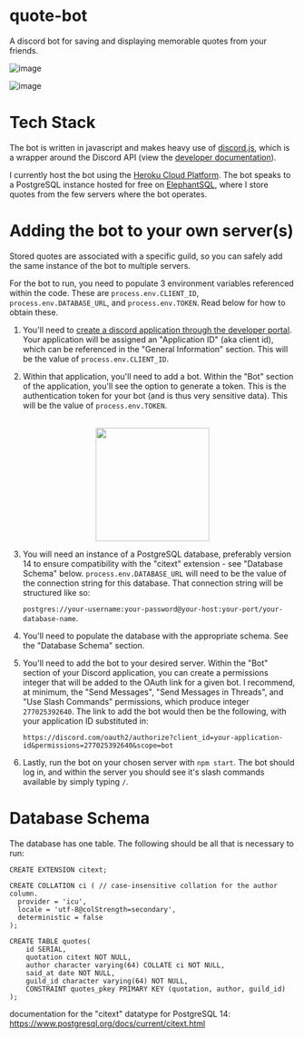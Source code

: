# quote-bot
A discord bot for saving and displaying memorable quotes from your friends.

![image](https://user-images.githubusercontent.com/24642328/179651423-3e55ca4c-92ec-4564-929e-0b154670aa83.png)

![image](https://user-images.githubusercontent.com/24642328/226762755-afa785d5-e741-426b-b73f-1a958c757c39.png)

# Tech Stack

The bot is written in javascript and makes heavy use of [discord.js](https://discord.js.org/#/), which is a wrapper around the Discord API (view the [developer documentation](https://discord.com/developers/docs/intro)).

I currently host the bot using the [Heroku Cloud Platform](https://heroku.com). The bot speaks to a PostgreSQL instance hosted for free on [ElephantSQL](https://www.elephantsql.com/), where I store quotes from the few servers where the bot operates. 

# Adding the bot to your own server(s)

Stored quotes are associated with a specific guild, so you can safely add the same instance of the bot to multiple servers. 

For the bot to run, you need to populate 3 environment variables referenced within the code. These are `process.env.CLIENT_ID`, `process.env.DATABASE_URL`, and `process.env.TOKEN`. Read below for how to obtain these.

1. You'll need to [create a discord application through the developer portal](https://discord.com/developers/applications). Your application will be assigned an "Application ID" (aka client id), which can be referenced in the "General Information" section. This will be the value of `process.env.CLIENT_ID`. 

2. Within that application, you'll need to add a bot. Within the "Bot" section of the application, you'll see the option to generate a token. This is the authentication token for your bot (and is thus very sensitive data). This will be the value of `process.env.TOKEN`.
<br>
<div align=center>
    <img width=200 src='https://user-images.githubusercontent.com/24642328/180114024-937fa9ba-9cd5-40ea-ac87-8d5e6b2e1043.png'/>
</div>

3. You will need an instance of a PostgreSQL database, preferably version 14 to ensure compatibility with the "citext" extension - see "Database Schema" below. `process.env.DATABASE_URL` will need to be the value of the connection string for this database. That connection string will be structured like so:

    `postgres://your-username:your-password@your-host:your-port/your-database-name`. 
    
4. You'll need to populate the database with the appropriate schema. See the "Database Schema" section. 
    
5. You'll need to add the bot to your desired server. Within the "Bot" section of your Discord application, you can create a permissions integer that will be added to the OAuth link for a given bot. I recommend, at minimum, the "Send Messages", "Send Messages in Threads", and "Use Slash Commands" permissions, which produce integer `277025392640`. The link to add the bot would then be the following, with your application ID substituted in:

    `https://discord.com/oauth2/authorize?client_id=your-application-id&permissions=277025392640&scope=bot`
    
6. Lastly, run the bot on your chosen server with `npm start`. The bot should log in, and within the server you should see it's slash commands available by simply typing `/`. 

# Database Schema

The database has one table. The following should be all that is necessary to run:

```
CREATE EXTENSION citext;

CREATE COLLATION ci ( // case-insensitive collation for the author column.
  provider = 'icu',
  locale = 'utf-8@colStrength=secondary',
  deterministic = false
);

CREATE TABLE quotes(
    id SERIAL,
    quotation citext NOT NULL,
    author character varying(64) COLLATE ci NOT NULL,
    said_at date NOT NULL,
    guild_id character varying(64) NOT NULL,
    CONSTRAINT quotes_pkey PRIMARY KEY (quotation, author, guild_id)
);
```

documentation for the "citext" datatype for PostgreSQL 14: https://www.postgresql.org/docs/current/citext.html


